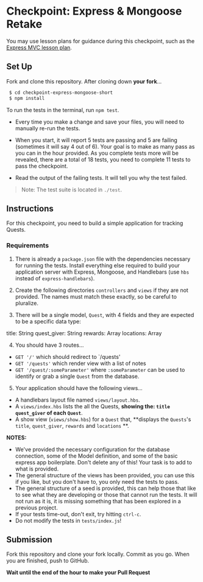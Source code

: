 # Checkpoint: Express & Mongoose Retake

You may use lesson plans for guidance during this checkpoint, such as the [Express MVC lesson plan](https://git.generalassemb.ly/ga-wdi-lessons/express-mongoose).

## Set Up

Fork and clone this repository. After cloning down **your fork**...

```bash
 $ cd checkpoint-express-mongoose-short
 $ npm install
```

To run the tests in the terminal, run `npm test`.
  - Every time you make a change and save your files, you will need to manually re-run the tests.
  - When you start, it will report 5 tests are passing and 5 are failing (sometimes it will say 4 out of  6). Your goal is to make as many pass as you can in the hour provided. As you complete tests more will be revealed, there are a total of 18 tests, you need to complete 11 tests to pass the checkpoint.

  - Read the output of the failing tests. It will tell you why the test failed.

> Note: The test suite is located in `./test`. 

## Instructions

For this checkpoint, you need to build a simple application for tracking Quests.

### Requirements

1. There is already a `package.json` file with the dependencies necessary for running the tests. Install everything else required to build your application server with Express, Mongoose, and Handlebars (use `hbs` instead of `express-handlebars`).

2. Create the following directories `controllers` and `views` if they are not provided. The names must match these exactly, so be careful to pluralize.

3. There will be a single model, `Quest`, with 4 fields and they are expected to be a specific data type: 

  title: String
  quest_giver: String
  rewards: Array
  locations: Array

4. You should have 3 routes...
  - `GET '/'` which should redirect to `/quests'
  - `GET '/quests'` which render view with a list of notes
  - `GET '/quest/:someParameter'` where `:someParameter` can be used to identify or grab a single `Quest` from the database.

5. Your application should have the following views...

  - A handlebars layout file named `views/layout.hbs`.
  - A `views/index.hbs` lists the all the Quests, 
  **showing the: `title` `quest_giver` of each `Quest`**.
  - A show view (`views/show.hbs`) for a `Quest` that, 
  **displays the `Quests`'s `title`, `quest_giver`,  `rewards` and `locations` **.

**NOTES:**

* We've provided the necessary configuration for the database connection, some of the Model definition, and some of the basic express app boilerplate. Don't delete any of this! Your task is to add to what is provided.
* The general structure of the views has been provided, you can use this if you like, but you don't have to, you only need the tests to pass.
* The general structure of a seed is provided, this can help those that like to see what they are developing or those that cannot run the tests. It will not run as it is, it is missing something that has been explored in a previous project.
* If your tests time-out, don't exit, try hitting `ctrl-c`.
* Do not modify the tests in `tests/index.js`!

## Submission

Fork this repository and clone your fork locally. Commit as you go. When you are finished, push to GitHub.

**Wait until the end of the hour to make your Pull Request**
